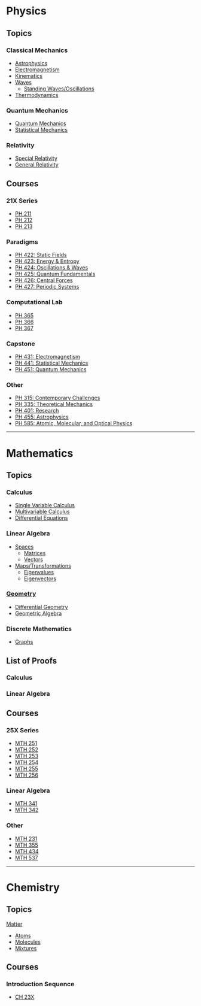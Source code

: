 <!-- panels:start -->
<!-- div:title-panel -->

# Physics

<!-- div:left-panel -->
## Topics

### Classical Mechanics

- [Astrophysics](/physics/Astrophysics.md)
- [Electromagnetism](/physics/Electromagnetism.md)
- [Kinematics](/physics/Kinematics.md)
- [Waves](/physics/Waves.md)
  - [Standing Waves/Oscillations](/physics/Oscillations.md)
- [Thermodynamics](/physics/Thermodynamics.md)

### Quantum Mechanics
- [Quantum Mechanics](/physics/QuantumMechanics.md)
- [Statistical Mechanics](/physics/StatisticalMechanics.md)

### Relativity
- [Special Relativity](/physics/SpecialRelativity.md)
- [General Relativity](/physics/GeneralRelativity.md)

<!-- div:right-panel -->

## Courses

### 21X Series
- [PH 211](/courses/PH211.md)
- [PH 212](/courses/PH212.md)
- [PH 213](/courses/PH213.md)

### Paradigms
- [PH 422: Static Fields](/courses/PH422.md)
- [PH 423: Energy & Entropy](/courses/PH423.md)
- [PH 424: Oscillations & Waves](/courses/PH424.md)
- [PH 425: Quantum Fundamentals](/courses/PH425.md)
- [PH 426: Central Forces](/courses/PH426.md)
- [PH 427: Periodic Systems](/courses/PH427.md)

### Computational Lab
- [PH 365](/courses/PH365.md)
- [PH 366](/courses/PH366.md)
- [PH 367](/courses/PH367.md)

### Capstone
- [PH 431: Electromagnetism](/courses/PH431.md)
- [PH 441: Statistical Mechanics](/courses/PH541.md)
- [PH 451: Quantum Mechanics](/courses/PH451.md)

### Other
- [PH 315: Contemporary Challenges](/courses/PH315.md)
- [PH 335: Theoretical Mechanics](/courses/PH335.md)
- [PH 401: Research](/courses/PH401.md)
- [PH 455: Astrophysics](/courses/PH455.md)
- [PH 585: Atomic, Molecular, and Optical Physics](/courses/PH585.md)

<!-- div:title-panel -->

---

# Mathematics

<!-- div:left-panel -->

## Topics

### Calculus
- [Single Variable Calculus](/maths/SingleVariableCalculus.md)
- [Multivariable Calculus](/maths/MultivariableCalculus.md)
- [Differential Equations](/maths/DifferentialEquations.md)

### Linear Algebra
- [Spaces](/maths/VectorSpaces.md)
  - [Matrices](/maths/Matrices.md)
  - [Vectors](/maths/Vectors.md)
- [Maps/Transformations](/maths/Maps.md)
  - [Eigenvalues](/maths/Eigenvalues.md)
  - [Eigenvectors](/maths/Eigenvectors.md)

### [Geometry](/maths/Geometry.md)
- [Differential Geometry](/maths/DifferentialGeometry.md)
- [Geometric Algebra](/maths/GeometricAlgebra.md)

### Discrete Mathematics
- [Graphs](/maths/Graphs.md)

## List of Proofs
### Calculus
### Linear Algebra

<!-- div:title-panel -->
## Courses

### 25X Series
- [MTH 251](/courses/MTH251.md)
- [MTH 252](/courses/MTH252.md)
- [MTH 253](/courses/MTH253.md)
- [MTH 254](/courses/MTH253.md)
- [MTH 255](/courses/MTH255.md)
- [MTH 256](/courses/MTH256.md)

### Linear Algebra
- [MTH 341](/courses/MTH341.md)
- [MTH 342](/courses/MTH342.md)

### Other
- [MTH 231](/courses/MTH231.md)
- [MTH 355](/courses/MTH355.md)
- [MTH 434](/courses/MTH434.md)
- [MTH 537](/courses/MTH537.md)

<!-- div:home-title -->

---

# Chemistry

<!-- div:left-panel -->

## Topics

[Matter](/chem/Matter.md)
  - [Atoms](/chem/Atoms.md)
  - [Molecules](/chem/Molecules.md)
  - [Mixtures](/chem/Mixtures.md)

<!-- div:right-panel -->

## Courses

### Introduction Sequence
- [CH 23X](/courses/CH23X.md)

<!-- panels:end -->

